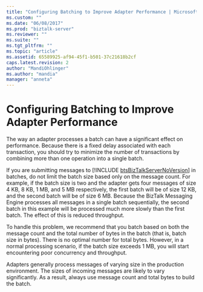 ```yaml
---
title: "Configuring Batching to Improve Adapter Performance | Microsoft Docs"
ms.custom: ""
ms.date: "06/08/2017"
ms.prod: "biztalk-server"
ms.reviewer: ""
ms.suite: ""
ms.tgt_pltfrm: ""
ms.topic: "article"
ms.assetid: 65589925-af94-45f1-b501-37c21618b2cf
caps.latest.revision: 2
author: "MandiOhlinger"
ms.author: "mandia"
manager: "anneta"
---
```

# Configuring Batching to Improve Adapter Performance
The way an adapter processes a batch can have a significant effect on performance. Because there is a fixed delay associated with each transaction, you should try to minimize the number of transactions by combining more than one operation into a single batch.  
  
 If you are submitting messages to [!INCLUDE [btsBizTalkServerNoVersion](../includes/btsbiztalkservernoversion-md.md)] in batches, do not limit the batch size based only on the message count. For example, if the batch size is two and the adapter gets four messages of size 4 KB, 8 KB, 1 MB, and 5 MB respectively, the first batch will be of size 12 KB, and the second batch will be of size 6 MB. Because the BizTalk Messaging Engine processes all messages in a single batch sequentially, the second batch in this example will be processed much more slowly than the first batch. The effect of this is reduced throughput.  
  
 To handle this problem, we recommend that you batch based on both the message count and the total number of bytes in the batch (that is, batch size in bytes). There is no optimal number for total bytes. However, in a normal processing scenario, if the batch size exceeds 1 MB, you will start encountering poor concurrency and throughput.  
  
 Adapters generally process messages of varying size in the production environment. The sizes of incoming messages are likely to vary significantly. As a result, always use message count and total bytes to build the batch.